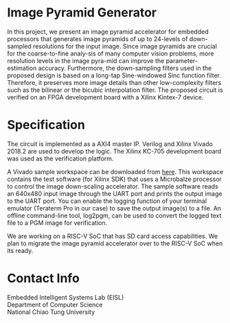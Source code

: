 # Image Pyramid Generator

In this project, we present an image pyramid accelerator for embedded processors that generates image pyramids of up to 24-levels of down-sampled resolutions for the input image. Since image pyramids are crucial for the coarse-to-fine analy-sis of many computer vision problems, more resolution levels in the image pyra-mid can improve the parameter-estimation accuracy. Furthermore, the down-sampling filters used in the proposed design is based on a long-tap Sine-windowed Sinc function filter. Therefore, it preserves more image details than other low-complexity filters such as the bilinear or the bicubic interpolation filter. The proposed circuit is verified on an FPGA development board with a Xilinx Kintex-7 device.

# Specification
The circuit is implemented as a AXI4 master IP. Verilog and Xilinx Vivado 2018.2 are used to develop the logic. The Xilinx KC-705 development board was used as the verification platform.

A Vivado sample workspace can be downloaded from [here](https://github.com/eisl-nctu/pyramid/tree/master/archive/pyramid.zip). This workspace contains the test software (for Xilinx SDK) that uses a Microbalze processor to control the image down-scaling accelerator. The sample software reads an 640x480 input image through the UART port and prints the output image to the UART port. You can enable the logging function of your terminal emulator (Teraterm Pro in our case) to save the output image(s) to a file. An offline command-line tool, log2pgm, can be used to convert the logged text file to a PGM image for verification. 

We are working on a RISC-V SoC that has SD card access capabilities. We plan to migrate the image pyramid accelerator over to the RISC-V SoC when its ready.

# Contact Info
Embedded Intelligent Systems Lab (EISL)  
Department of Computer Science  
National Chiao Tung University  
